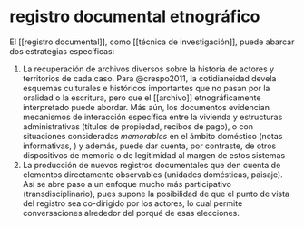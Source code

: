 # registro documental etnográfico
El [[registro documental]], como [[técnica de investigación]], puede abarcar dos estrategias específicas:

1. La recuperación de archivos diversos sobre la historia de actores y territorios de cada caso. Para @crespo2011, la cotidianeidad devela esquemas culturales e históricos importantes que no pasan por la oralidad o la escritura, pero que el [[archivo]] etnográficamente interpretado puede abordar. Más aún, los documentos evidencian mecanismos de interacción específica entre la vivienda y estructuras administrativas (títulos de propiedad, recibos de pago), o con situaciones consideradas *memorables* en el ámbito doméstico (notas informativas, ) y además, puede dar cuenta, por contraste, de otros dispositivos de memoria o de legitimidad al margen de estos sistemas 
2. La producción de nuevos registros documentales que den cuenta de elementos directamente observables (unidades domésticas, paisaje). Así se abre paso a un enfoque mucho más participativo (transdisciplinario), pues supone la posibilidad de que el punto de vista del registro sea co-dirigido por los actores, lo cual permite conversaciones alrededor del porqué de esas elecciones.
